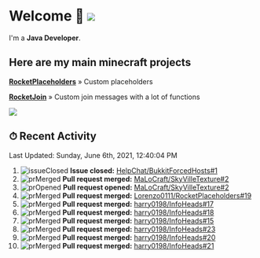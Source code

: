 # Welcome 👋 ![](https://hit.yhype.me/github/profile?user_id=69311874)

I'm a **Java Developer**.

## Here are my main minecraft projects

**[RocketPlaceholders](https://github.com/Lorenzo0111/RocketPlaceholders)** » Custom placeholders

**[RocketJoin](https://github.com/Lorenzo0111/RocketJoin)** » Custom join messages with a lot of functions

[![](https://github-readme-stats.vercel.app/api?username=Lorenzo0111&show_icons=true&count_private=true)](https://github.com/Lorenzo0111)

## ⏱ Recent Activity

<!--RECENT_ACTIVITY:last_update-->
Last Updated: Sunday, June 6th, 2021, 12:40:04 PM
<!--RECENT_ACTIVITY:last_update_end-->

<!--RECENT_ACTIVITY:start-->
1. ![issueClosed] **Issue closed:** [HelpChat/BukkitForcedHosts#1](https://github.com/HelpChat/BukkitForcedHosts/issues/1)
2. ![prMerged] **Pull request merged:** [MaLoCraft/SkyVilleTexture#2](https://github.com/MaLoCraft/SkyVilleTexture/pull/2)
3. ![prOpened] **Pull request opened:** [MaLoCraft/SkyVilleTexture#2](https://github.com/MaLoCraft/SkyVilleTexture/pull/2)
4. ![prMerged] **Pull request merged:** [Lorenzo0111/RocketPlaceholders#19](https://github.com/Lorenzo0111/RocketPlaceholders/pull/19)
5. ![prMerged] **Pull request merged:** [harry0198/InfoHeads#17](https://github.com/harry0198/InfoHeads/pull/17)
6. ![prMerged] **Pull request merged:** [harry0198/InfoHeads#18](https://github.com/harry0198/InfoHeads/pull/18)
7. ![prMerged] **Pull request merged:** [harry0198/InfoHeads#15](https://github.com/harry0198/InfoHeads/pull/15)
8. ![prMerged] **Pull request merged:** [harry0198/InfoHeads#23](https://github.com/harry0198/InfoHeads/pull/23)
9. ![prMerged] **Pull request merged:** [harry0198/InfoHeads#20](https://github.com/harry0198/InfoHeads/pull/20)
10. ![prMerged] **Pull request merged:** [harry0198/InfoHeads#21](https://github.com/harry0198/InfoHeads/pull/21)
<!--RECENT_ACTIVITY:end-->

[issueOpened]: https://cdn.jsdelivr.net/gh/Readme-Workflows/Readme-Icons@main/icons/octicons/IssueOpenedOld.svg
[issueClosed]: https://cdn.jsdelivr.net/gh/Readme-Workflows/Readme-Icons@main/icons/octicons/IssueClosedOld.svg

[prOpened]: https://cdn.jsdelivr.net/gh/Readme-Workflows/Readme-Icons@main/icons/octicons/PullRequestOpened.svg
[prClosed]: https://cdn.jsdelivr.net/gh/Readme-Workflows/Readme-Icons@main/icons/octicons/PullRequestClosed.svg
[prMerged]: https://cdn.jsdelivr.net/gh/Readme-Workflows/Readme-Icons@main/icons/octicons/PullRequestMerged.svg

[comment]: https://cdn.jsdelivr.net/gh/Readme-Workflows/Readme-Icons@main/icons/octicons/Comment.svg

[changesRequested]: https://cdn.jsdelivr.net/gh/Readme-Workflows/Readme-Icons@main/icons/octicons/RequestedChanges.svg
[approved]: https://cdn.jsdelivr.net/gh/Readme-Workflows/Readme-Icons@main/icons/octicons/ApprovedChanges.svg

[repoCreated]: https://cdn.jsdelivr.net/gh/Readme-Workflows/Readme-Icons@main/icons/octicons/Repository.svg
[release]: https://cdn.jsdelivr.net/gh/Readme-Workflows/Readme-Icons@main/icons/octicons/Release.svg
[star]: https://cdn.jsdelivr.net/gh/Readme-Workflows/Readme-Icons@main/icons/octicons/StarredRepository.svg
[wiki]: https://cdn.jsdelivr.net/gh/Readme-Workflows/Readme-Icons@main/icons/octicons/Wiki.svg
[fork]: https://cdn.jsdelivr.net/gh/Readme-Workflows/Readme-Icons@main/icons/octicons/ForkedRepository.svg
[people]: https://cdn.jsdelivr.net/gh/Readme-Workflows/Readme-Icons@main/icons/octicons/People.svg
